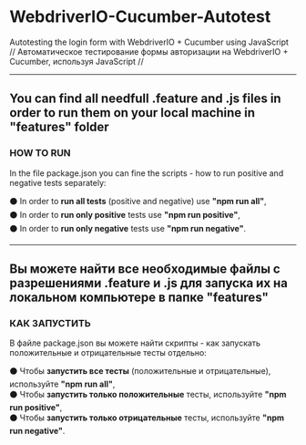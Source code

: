 # WebdriverIO-Cucumber-Autotest
Autotesting the login form with WebdriverIO + Cucumber using JavaScript // 
Автоматическое тестирование формы авторизации на WebdriverIO + Cucumber, используя JavaScript //
________________________________________________________________________________________________________________________________


## You can find all needfull .feature and .js files in order to run them on your local machine in "features" folder

### HOW TO RUN

In the file package.json you can fine the scripts - how to run positive and negative tests separately:

:black_circle: In order to **run all tests** (positive and negative) use **"npm run all"**,    
:black_circle: In order to **run only positive** tests use **"npm run positive"**,    
:black_circle: In order to **run only negative** tests use **"npm run negative"**.    
_______________________________________________________________________________________________________________________________



## Вы можете найти все необходимые файлы с разрешениями .feature и .js для запуска их на локальном компьютере в папке "features"

### КАК ЗАПУСТИТЬ

В файле package.json вы можете найти скрипты - как запускать положительные и отрицательные тесты отдельно:

:black_circle: Чтобы **запустить все тесты** (положительные и отрицательные), используйте **"npm run all"**,    
:black_circle: Чтобы **запустить только положительные** тесты, используйте **"npm run positive"**,    
:black_circle: Чтобы **запустить только отрицательные** тесты, используйте **"npm run negative"**.    
